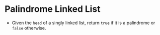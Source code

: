 # Palindrome Linked List
- Given the `head` of a singly linked list, return `true` if it is a palindrome or `false` otherwise.
